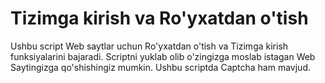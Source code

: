 # Tizimga kirish va Ro'yxatdan o'tish

Ushbu script Web saytlar uchun Ro'yxatdan o'tish va Tizimga kirish funksiyalarini bajaradi. Scriptni yuklab olib o'zingizga moslab istagan Web Saytingizga qo'shishingiz mumkin. Ushbu scriptda Captcha ham mavjud.
